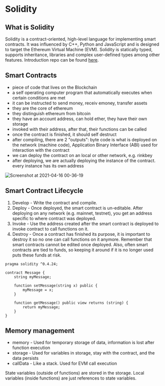 # Solidity

## What is Solidity
Solidity is a contract-oriented, high-level language for implementing smart contracts. It was influenced by C++, Python and JavaScript and is designed to target the Ethereum Virtual Machine (EVM). Solidity is statically typed, supports inheritance, libraries and complex user-defined types among other features.
Introduction repo can be found [here](https://github.com/udacity/nd1309-work-code/tree/master/Course_Identity_And_Smart_Contracts/Smart_Contracts_With_Solidity).

## Smart Contracts
* piece of code that lives on the Blockchain
* a self operating computer program that automatically executes when certain conditions are met
* it can be instructed to send money, receiv emoney, transfer assets
* they are the core of ethereum
* they distinguish ethereum from bitcoin
* they have an account address, can hold ether, they have their own storage 
* invoked with their address, after that, their functions can be called
* once the contract is finished, it should self destruct 
* after compiling, there are 2 "outputs": byte code is what is deployed on the network (machine code), Application Binary Interface (ABI) used for interaction with the contract
* we can deploy the contract on an local or other network, e.g. rinkbey
* after deploying, we are actually deploying the instance of the contract. every instance has its own address

![Screenshot at 2021-04-16 00-36-19](https://user-images.githubusercontent.com/12261635/114946612-c896e480-9e4b-11eb-9141-9418a8fdcd4b.png)

## Smart Contract Lifecycle
1. Develop - Write the contract and compile.
2. Deploy - Once deployed, the smart contract is un-editable. After deploying on any network (e.g. mainnet, testnet), you get an address specific to where contract was deployed.
3. Invoke - Use the address created after the smart contract is deployed to invoke contract to call functions on it.
4. Destroy - Once a contract has finished its purpose, it is important to destroy it so no one can call functions on it anymore. Remember that smart contracts cannot be edited once deployed. Also, often smart contracts are tied to funds, so keeping it around if it is no longer used puts these funds at risk.

```
pragma solidity ^0.4.24;

contract Message {
    string myMessage;

    function setMessage(string x) public {
        myMessage = x;
    }

    function getMessage() public view returns (string) {
        return myMessage;
    }
}

```

## Memory management
- memory - Used for temporary storage of data, information is lost after function execution
- storage - Used for variables in storage, stay with the contract, and the data persists
- callData - Like a stack. Used for EVM call execution

State variables (outside of functions) are stored in the storage. Local variables (inside functions) are just references to state variables.
